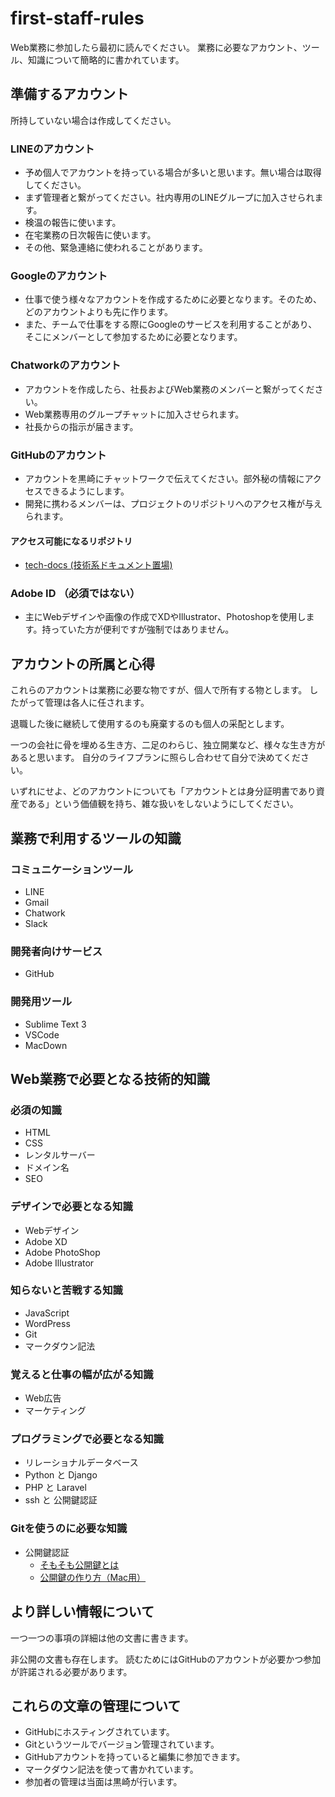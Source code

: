 # first-staff-rules
Web業務に参加したら最初に読んでください。
業務に必要なアカウント、ツール、知識について簡略的に書かれています。

## 準備するアカウント
所持していない場合は作成してください。

### LINEのアカウント
* 予め個人でアカウントを持っている場合が多いと思います。無い場合は取得してください。
* まず管理者と繋がってください。社内専用のLINEグループに加入させられます。
* 検温の報告に使います。
* 在宅業務の日次報告に使います。
* その他、緊急連絡に使われることがあります。

### Googleのアカウント
* 仕事で使う様々なアカウントを作成するために必要となります。そのため、どのアカウントよりも先に作ります。
* また、チームで仕事をする際にGoogleのサービスを利用することがあり、そこにメンバーとして参加するために必要となります。

### Chatworkのアカウント
* アカウントを作成したら、社長およびWeb業務のメンバーと繋がってください。
* Web業務専用のグループチャットに加入させられます。
* 社長からの指示が届きます。

### GitHubのアカウント
* アカウントを黒崎にチャットワークで伝えてください。部外秘の情報にアクセスできるようにします。
* 開発に携わるメンバーは、プロジェクトのリポジトリへのアクセス権が与えられます。

#### アクセス可能になるリポジトリ
* [tech-docs (技術系ドキュメント置場)](/GrowUpFukuoka/tech-docs)

### Adobe ID （必須ではない）
* 主にWebデザインや画像の作成でXDやIllustrator、Photoshopを使用します。持っていた方が便利ですが強制ではありません。

## アカウントの所属と心得
これらのアカウントは業務に必要な物ですが、個人で所有する物とします。
したがって管理は各人に任されます。

退職した後に継続して使用するのも廃棄するのも個人の采配とします。

一つの会社に骨を埋める生き方、二足のわらじ、独立開業など、様々な生き方があると思います。
自分のライフプランに照らし合わせて自分で決めてください。

いずれにせよ、どのアカウントについても「アカウントとは身分証明書であり資産である」という価値観を持ち、雑な扱いをしないようにしてください。

## 業務で利用するツールの知識

### コミュニケーションツール
* LINE
* Gmail
* Chatwork
* Slack

### 開発者向けサービス
* GitHub

### 開発用ツール
* Sublime Text 3
* VSCode
* MacDown

## Web業務で必要となる技術的知識

### 必須の知識
* HTML
* CSS
* レンタルサーバー
* ドメイン名
* SEO

### デザインで必要となる知識
* Webデザイン
* Adobe XD
* Adobe PhotoShop
* Adobe Illustrator

### 知らないと苦戦する知識
* JavaScript
* WordPress
* Git
* マークダウン記法

### 覚えると仕事の幅が広がる知識
* Web広告
* マーケティング

### プログラミングで必要となる知識
* リレーショナルデータベース
* Python と Django
* PHP と Laravel
* ssh と 公開鍵認証

### Gitを使うのに必要な知識
* 公開鍵認証
    * [そもそも公開鍵とは](そもそも公開鍵とは.md)
    * [公開鍵の作り方（Mac用）](公開鍵の作り方（Mac用）.md)

## より詳しい情報について

一つ一つの事項の詳細は他の文書に書きます。

非公開の文書も存在します。
読むためにはGitHubのアカウントが必要かつ参加が許諾される必要があります。

## これらの文章の管理について

* GitHubにホスティングされています。
* Gitというツールでバージョン管理されています。
* GitHubアカウントを持っていると編集に参加できます。
* マークダウン記法を使って書かれています。
* 参加者の管理は当面は黒崎が行います。
